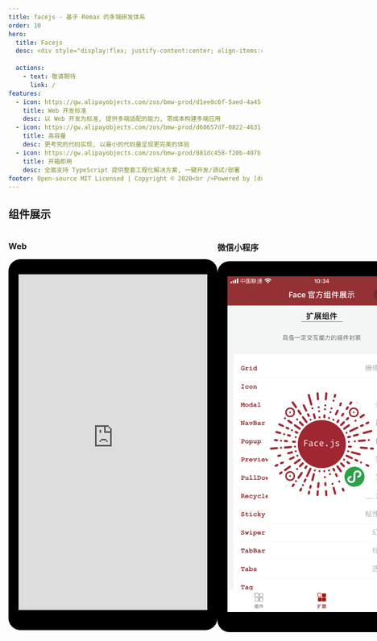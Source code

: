 ```yaml
---
title: facejs - 基于 Remax 的多端研发体系
order: 10
hero:
  title: Facejs
  desc: <div style="display:flex; justify-content:center; align-items:center;"><div style="padding-right:10px;">基于 Remax 的多端研发体系</div><iframe src="https://ghbtns.com/github-btn.html?user=face-js&repo=face&type=star&count=true" frameborder="0" scrolling="0" width="150" height="20" title="GitHub" style="margin-top:3px;"></iframe></div>

  actions:
    - text: 敬请期待
      link: /
features:
  - icon: https://gw.alipayobjects.com/zos/bmw-prod/d1ee0c6f-5aed-4a45-a507-339a4bfe076c/k7bjsocq_w144_h144.png
    title: Web 开发标准
    desc: 以 Web 开发为标准, 提供多端适配的能力, 零成本构建多端应用
  - icon: https://gw.alipayobjects.com/zos/bmw-prod/d60657df-0822-4631-9d7c-e7a869c2f21c/k79dmz3q_w126_h126.png
    title: 高容量
    desc: 更考究的代码实现, 以最小的代码量呈现更完美的体验
  - icon: https://gw.alipayobjects.com/zos/bmw-prod/881dc458-f20b-407b-947a-95104b5ec82b/k79dm8ih_w144_h144.png
    title: 开箱即用
    desc: 全面支持 TypeScript 提供整套工程化解决方案, 一键开发/调试/部署
footer: Open-source MIT Licensed | Copyright © 2020<br />Powered by [dumi](https://d.umijs.org/)
---
```


## 组件展示

<div style="display: flex; justify-content: space-between;">
<div>
<h3>Web</h3>
<div style="border-top:30px solid #000; border-bottom: 40px solid #000; border-left: 20px solid #000; border-right: 20px solid #000; border-radius: 24px; width: 375px; height: 667px">
<iframe src="https://face-js.github.io/web/extension.html" style="border: none; width: 375px; height: 667px;"></iframe> </div>
</div>

<div>
<h3>微信小程序</h3>
<div style="border-top:30px solid #000; border-bottom: 40px solid #000; border-left: 20px solid #000; border-right: 20px solid #000; border-radius: 24px; width: 375px; height: 667px; position: relative;">
  <img src="./wechat.png" width="375" />
  <div style="display: flex; align-items: center; justify-content: center; position: absolute; top: 0; left: 0; width: 100%; height: 100%;">
  <img width="215" src="./gh_70eaeb2cd395_430.png" />
  </div>
</div>
</div>
</div>
